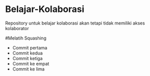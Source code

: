 # Belajar-Kolaborasi
Repository untuk belajar kolaborasi akan tetapi tidak memiliki akses kolaborator

#Melatih Squashing 
- Commit pertama
- Commit kedua
- Commit ketiga
- Commit ke empat
- Commit ke lima 
